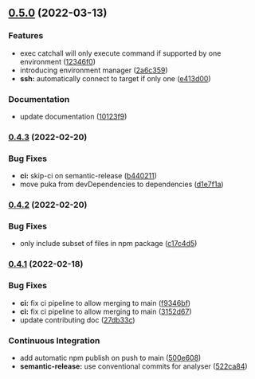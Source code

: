 ## [0.5.0](https://github.com/aftdev/dev-env-manager/compare/v0.4.3...v0.5.0) (2022-03-13)

### Features

- exec catchall will only execute command if supported by one environment
  ([12346f0](https://github.com/aftdev/dev-env-manager/commit/12346f0e2060a65aab933bb80e1f225ecab59bf8))
- introducing environment manager
  ([2a6c359](https://github.com/aftdev/dev-env-manager/commit/2a6c359a74501adbf75890ee7e707fc9006fa986))
- **ssh:** automatically connect to target if only one
  ([e413d00](https://github.com/aftdev/dev-env-manager/commit/e413d002773cd63cbcef5934d4b3b5907aa9d975))

### Documentation

- update documentation
  ([10123f9](https://github.com/aftdev/dev-env-manager/commit/10123f9d9e72525fe6aa1cf5e2881cfcc04f11fd))

### [0.4.3](https://github.com/aftdev/dev-env-manager/compare/v0.4.2...v0.4.3) (2022-02-20)

### Bug Fixes

- **ci:** skip-ci on semantic-release
  ([b440211](https://github.com/aftdev/dev-env-manager/commit/b44021129c0f51ba0aa2be7c751ee7c366f12f94))
- move puka from devDependencies to dependencies
  ([d1e7f1a](https://github.com/aftdev/dev-env-manager/commit/d1e7f1adbbb62313b3729f633a23a0aec8857235))

### [0.4.2](https://github.com/aftdev/dev-env-manager/compare/v0.4.1...v0.4.2) (2022-02-20)

### Bug Fixes

- only include subset of files in npm package
  ([c17c4d5](https://github.com/aftdev/dev-env-manager/commit/c17c4d5a2db922ecc2dd8a698f25b46f9072b122))

### [0.4.1](https://github.com/aftdev/dev-env-manager/compare/v0.4.0...v0.4.1) (2022-02-18)

### Bug Fixes

- **ci:** fix ci pipeline to allow merging to main
  ([f9346bf](https://github.com/aftdev/dev-env-manager/commit/f9346bf368afac3e3962a150d6a3d8ea4fa73298))
- **ci:** fix ci pipeline to allow merging to main
  ([3152d67](https://github.com/aftdev/dev-env-manager/commit/3152d67293b449088df6fc2695acf6aa00af4524))
- update contributing doc
  ([27db33c](https://github.com/aftdev/dev-env-manager/commit/27db33c0a39c553c0ca6577f0b60bb4f45cd8297))

### Continuous Integration

- add automatic npm publish on push to main
  ([500e608](https://github.com/aftdev/dev-env-manager/commit/500e608c9be67fd9dd626ab332d84bde29651f35))
- **semantic-release:** use conventional commits for analyser
  ([522ca84](https://github.com/aftdev/dev-env-manager/commit/522ca84c751983561b8fb787854e33ed2466eaee))
